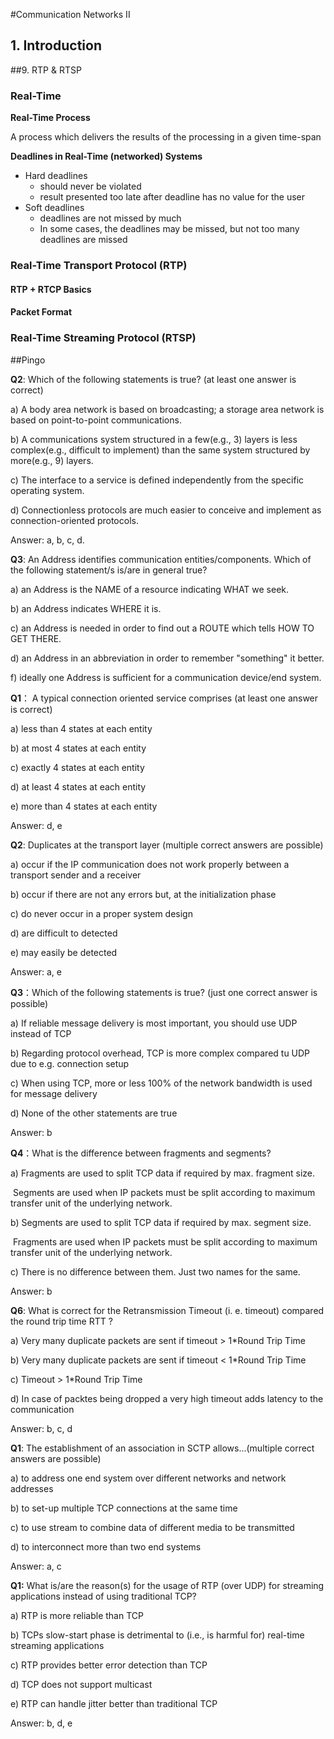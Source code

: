 #Communication Networks II
## 1. Introduction

##9. RTP & RTSP

### Real-Time

**Real-Time Process**

A process which delivers the results of the processing in a given time-span

**Deadlines in Real-Time (networked) Systems**

* Hard deadlines
  + should never be violated
  + result presented too late after deadline has no value for the user
* Soft deadlines
  + deadlines are not missed by much
  + In some cases, the deadlines may be missed, but not too many deadlines are missed



### Real-Time Transport Protocol (RTP)

#### RTP + RTCP Basics



#### Packet Format



### Real-Time Streaming Protocol (RTSP)



##Pingo

**Q2**: Which of the following statements is true? (at least one answer is correct)

a) A body area network is based on broadcasting; a storage area network is based on point-to-point communications.

b) A communications system structured in a few(e.g., 3) layers is less complex(e.g., difficult to implement) than the same system structured by more(e.g., 9) layers.

c) The interface to a service is defined independently from the specific operating system.

d) Connectionless protocols are much easier to conceive and implement as connection-oriented protocols.

Answer: a, b, c, d.



**Q3**: An Address identifies communication entities/components. Which of the following statement/s is/are in general true?

a) an Address is the NAME of a resource indicating WHAT we seek.

b) an Address indicates WHERE it is.

c) an Address is needed in order to find out a ROUTE which tells HOW TO GET THERE.

d) an Address in an abbreviation in order to remember "something" it better.

f) ideally one Address is sufficient for a communication device/end system.



**Q1**： A typical connection oriented service comprises (at least one answer is correct)

a) less than 4 states at each entity

b) at most 4 states at each entity

c) exactly 4 states at each entity

d) at least 4 states at each entity

e) more than 4 states at each entity

Answer: d, e



**Q2**: Duplicates at the transport layer (multiple correct answers are possible)

a) occur if the IP communication does not work properly between a transport sender and a receiver

b) occur if there are not any errors but, at the initialization phase

c) do never occur in a proper system design

d) are difficult to detected

e) may easily be detected

Answer: a, e



**Q3**：Which of the following statements is true? (just one correct answer is possible)

a) If reliable message delivery is most important, you should use UDP instead of TCP

b) Regarding protocol overhead, TCP is more complex compared tu UDP due to e.g. connection setup

c) When using TCP, more or less 100% of the network bandwidth is used for message delivery

d) None of the other statements are true

Answer: b



**Q4**：What is the difference between fragments and segments?

a) Fragments are used to split TCP data if required by max. fragment size.

​    Segments are used when IP packets must be split according to maximum transfer unit of the underlying network.

b) Segments are used to split TCP data if required by max. segment size.

​     Fragments are used when IP packets must be split according to maximum transfer unit of the underlying network.

c) There is no difference between them. Just two names for the same.

Answer: b



**Q6**: What is correct for the Retransmission Timeout (i. e. timeout) compared the round trip time RTT ?

a) Very many duplicate packets are sent if timeout > 1*Round Trip Time

b) Very many duplicate packets are sent if timeout < 1*Round Trip Time

c) Timeout > 1*Round Trip Time

d) In case of packtes being dropped a very high timeout adds latency to the communication

Answer: b, c, d



**Q1**: The establishment of an association in SCTP allows...(multiple correct answers are possible)

a) to address one end system over different networks and network addresses

b) to set-up multiple TCP connections at the same time

c) to use stream to combine data of different media to be transmitted

d) to interconnect more than two end systems

Answer: a, c



**Q1:** What is/are the reason(s) for the usage of RTP (over UDP) for streaming applications instead of using traditional TCP?

a) RTP is more reliable than TCP

b) TCPs slow-start phase is detrimental to (i.e., is harmful for) real-time streaming applications

c) RTP provides better error detection than TCP

d) TCP does not support multicast

e) RTP can handle jitter better than traditional TCP

Answer: b, d, e





